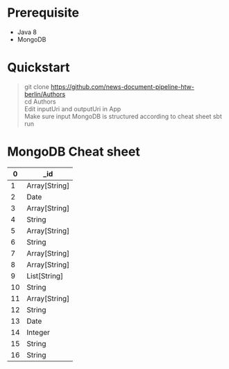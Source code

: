 # Prerequisite
+ Java 8
+ MongoDB

# Quickstart

> git clone https://github.com/news-document-pipeline-htw-berlin/Authors \
> cd Authors\
> Edit inputUri and outputUri in App\
> Make sure input MongoDB is structured according to cheat sheet
> sbt run

# MongoDB Cheat sheet

| 0    |    _id  |
| ---- | ---- |
| 1    |  Array[String]    |
| 2    |  Date    |
| 3    |  Array[String]   |
| 4    |  String    |
| 5    |  Array[String]    |
| 6    |  String    |
| 7    |  Array[String]    |
| 8    |  Array[String]    |
| 9    |  List[String]    |
| 10   |  String    |
| 11   |  Array[String]    |
| 12   |  String    |
| 13   |  Date    |
| 14   |  Integer    |
| 15   |  String    |
| 16   |  String    |

